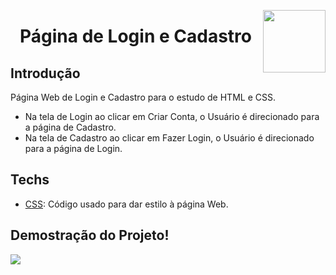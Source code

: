 <img width="100px" height="100px" align="right" src="https://user-images.githubusercontent.com/98564118/156264746-1a4c137e-617f-45df-895f-2dd1a8ce1e28.png">  <h1 align="center"> Página de Login e Cadastro </h1>
## Introdução
Página Web de Login e Cadastro para o estudo de HTML e CSS.
* Na tela de Login ao clicar em Criar Conta, o Usuário é direcionado para a página de Cadastro.
* Na tela de Cadastro ao clicar em Fazer Login, o Usuário é direcionado para a página de Login.


## Techs
* [CSS](https://developer.mozilla.org/pt-BR/docs/Web/CSS/): Código usado para dar estilo à página Web.


## Demostração do Projeto!
<img src="https://user-images.githubusercontent.com/98564118/156266179-753f0ec9-ea5e-4215-b5d0-255a86b70601.gif">
